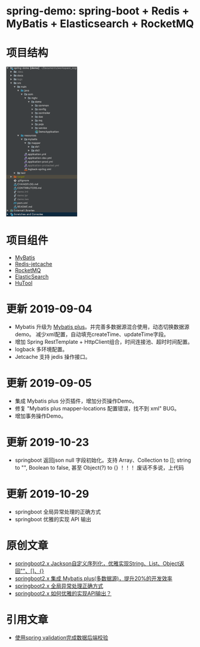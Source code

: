 # spring-demo: spring-boot + Redis + MyBatis + Elasticsearch + RocketMQ

# 项目结构
<img src="docs/project.png" height="400px;"/>

# 项目组件
* [MyBatis](http://www.mybatis.org/mybatis-3/zh/index.html)
* [Redis-jetcache](https://github.com/alibaba/jetcache)
* [RocketMQ](https://github.com/apache/rocketmq-spring/blob/master/README_zh_CN.md)
* [ElasticSearch](https://spring.io/projects/spring-data-elasticsearch)
* [HuTool](https://hutool.cn/docs/#/?id=%e6%96%87%e6%a1%a3)

# 更新 2019-09-04
* Mybatis 升级为 [Mybatis plus](https://mp.baomidou.com/)。并完善多数据源混合使用，动态切换数据源demo。
减少xml配置，自动填充createTime、updateTime字段。
* 增加 Spring RestTemplate + HttpClient组合，时间连接池、超时时间配置。
* logback 多环境配置。
* Jetcache 支持 jedis 操作接口。

# 更新 2019-09-05
* 集成 Mybatis plus 分页插件，增加分页操作Demo。
* 修复 "Mybatis plus mapper-locations 配置错误，找不到 xml" BUG。
* 增加事务操作Demo。

# 更新 2019-10-23
* springboot 返回json null 字段初始化。支持 Array、Collection to []; string to "", Boolean to false, 甚至 Object(?) to {} ！！！
废话不多说，上代码

# 更新 2019-10-29
* springboot 全局异常处理的正确方式
* springboot 优雅的实现 API 输出

# 原创文章
* [springboot2.x Jackson自定义序列化，优雅实现String、List、Object返回""、[]、{}](https://www.jianshu.com/p/5ff776df1370)
* [springboot2.x 集成 Mybatis plus(多数据源)，提升20%的开发效率](https://www.jianshu.com/p/bcef1351ea9c)
* [springboot2.x 全局异常处理正确方式](https://www.jianshu.com/p/d72daaa9b722)
* [springboot2.x 如何优雅的实现API输出？](https://www.jianshu.com/u/ae816a99af1f)

# 引用文章
* [使用spring validation完成数据后端校验](https://blog.csdn.net/u013815546/article/details/77248003)